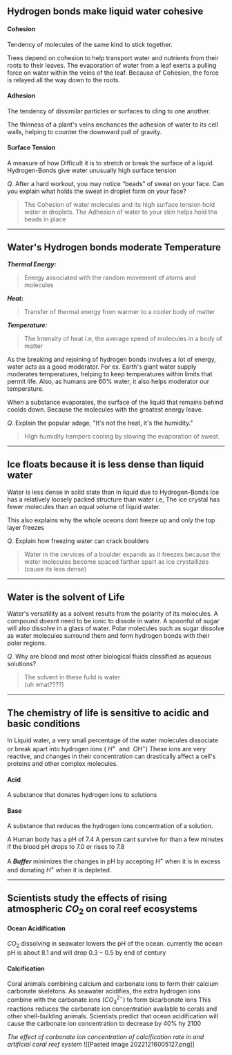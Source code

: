 ## Hydrogen bonds make liquid water cohesive

#### Cohesion
Tendency of molecules of the same kind to stick together.

Trees depend on cohesion to help transport water and nutrients from their roots to their leaves. The evaporation of water from a leaf exerts a pulling force on water within the veins of the leaf. Because of Cohesion, the force is relayed all the way down to the roots.

#### Adhesion
The tendency of dissimilar particles or surfaces to cling to one another.

The thinness of a plant's veins enchances the adhesion of water to its cell walls, helping to counter the downward pull of gravity.

#### Surface Tension
A measure of how Difficult it is to stretch or break the surface of a liquid.
Hydrogen-Bonds give water unusually high surface tension


$Q.$ After a hard workout, you may notice “beads” of sweat on your face. Can you explain what holds the sweat in droplet form on your face?
>The Cohesion of water molecules and its high surface tension hold water in droplets. The Adhesion of water to your skin helps hold the beads in place


----

## Water's Hydrogen bonds moderate Temperature

***Thermal Energy:*** 
>Energy associated with the random movement of atoms and molecules

***Heat:*** 
>Transfer of thermal energy from warmer to a cooler body of matter

***Temperature:***
>The Intensity of heat i.e, the average speed of molecules in a body of matter

As the breaking and rejoining of hydrogen bonds involves a lot of energy, water acts as a good moderator. For ex. Earth's giant water supply moderates temperatures, helping to keep temperatures within limits that permit life.
Also, as humans are $60$% water, it also helps moderator our temperature.

When a substance evaporates, the surface of the liquid that remains behind coolds down. Because the molecules with the greatest energy leave.


$Q.$ Explain the popular adage, "It's not the heat, it's the humidity."
>HIgh humidity hampers cooling by slowing the evaporation of sweat.


-----

## Ice floats because it is less dense than liquid water

Water is less dense in solid state than in liquid due to Hydrogen-Bonds
Ice has a relatively loosely packed structure than water
i.e, The ice crystal has fewer molecules than an equal volume of liquid water.

This also explains why the whole oceons dont freeze up and only the top layer freezes

$Q.$ Explain how freezing water can crack boulders
>Water in the cervices of a boulder expands as it freezes because the water molecules become spaced farther apart as ice crystallizes (cause its less dense)

---------
## Water is the solvent of Life

Water's versatility as a solvent results from the polarity of its molecules.
A compound doesnt need to be ionic to dissole in water. 
A spoonful of sugar will also dissolve in a glass of water. Polar molecules such as sugar dissolve as water molecules surround them and form hydrogen bonds with their polar regions.


$Q.$ Why are blood and most other biological fluids classified as aqueous solutions?
> The solvent in these fuild is water   
   (uh what????)

-----
## The chemistry of life is sensitive to acidic and basic conditions

In Liquid water, a very small percentage of the water molecules dissociate or break apart into hydrogen ions ( $H^{+} \:\:\text{and} \:\:OH^{-}$) 
These ions are very reactive, and changes in their concentration can drastically affect a cell's proteins and other complex molecules.

#### Acid
A substance that donates hydrogen ions to solutions

#### Base
A substance that reduces the hydrogen ions concentration of a solution. 

A Human body has a pH of $7.4$
A person cant survive for than a few minutes if the blood pH drops to $7.0$ or rises to $7.8$

A ***Buffer*** minimizes the changes in pH by accepting $H^{+}$ when it is in excess and donating $H^{+}$ when it is depleted.

----

## Scientists study the effects of rising atmospheric $CO_{2}$ on coral reef ecosystems

#### Ocean Acidification
$CO_{2}$ dissolving in seawater lowers the pH of the ocean.
currently the ocean pH is about $8.1$ and will drop $0.3-0.5$ by end of century

#### Calcification
Coral animals combining calcium and carbonate ions to form their calcium carbonate skeletons. As seawater acidifies, the extra hydrogen ions combine with the carbonate ions ($CO_{3}^{2-}$) to form bicarbonate ions
This reactions reduces the carbonate ion concentration available to corals and other shell-building animals.
Scientists predict that ocean acidification will cause the carbonate ion concentration to decrease by $40$% hy $2100$

*The effect of carbonate ion concentration of calcification rate in and artificial coral reef system*
![[Pasted image 20221216005127.png]]

